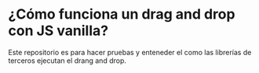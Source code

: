 # ¿Cómo funciona un drag and drop con JS vanilla?
Este repositorio es para hacer pruebas y enteneder el como las librerías de terceros ejecutan el drang and drop.